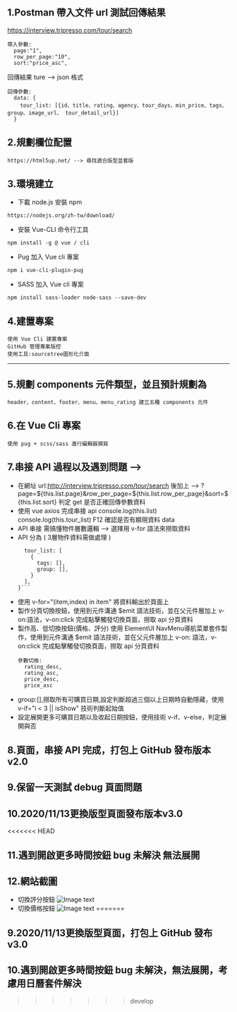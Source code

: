 ## 1.Postman 帶入文件 url 測試回傳結果
  https://interview.tripresso.com/tour/search
  ```
  帶入參數:
    page:"1",
    row_per_page:"10",
    sort:"price_asc",
   ```
  回傳結果 ture --> json 格式
  ```
  回傳參數:
    data: {
      tour_list: [{id、title、rating、agency、tour_days、min_price、tags、group、image_url、 tour_detail_url}]
    }
  ```    
## 2.規劃欄位配置
  ```
  https://html5up.net/ --> 尋找適合版型並套版
  ```

## 3.環境建立
  - 下載 node.js 安裝 npm
  ```
  https://nodejs.org/zh-tw/download/
  ```
  - 安裝 Vue-CLI 命令行工具
  ```
  npm install -g @ vue / cli
  ```
  - Pug 加入 Vue cli 專案
  ```
  npm i vue-cli-plugin-pug
  ```
  - SASS 加入 Vue cli 專案
  ```
  npm install sass-loader node-sass --save-dev
  ```
## 4.建置專案 
  ```
  使用 Vue Cli 建置專案 
  GitHub 管理專案版控 
  使用工具:sourcetree圖形化介面
  ```
--------------------------------------------------------------------------------------------------------------------------------------------------
## 5.規劃 components 元件類型，並且預計規劃為
  ```
  header、content、footer、menu、menu_rating 建立五種 components 元件
  ```

## 6.在 Vue Cli 專案
  ```
  使用 pug + scss/sass 進行編輯器撰寫
  ```

## 7.串接 API 過程以及遇到問題 -->
  - 在網址 url:http://interview.tripresso.com/tour/search 後加上 
    --> ?page=${this.list.page}&row_per_page=${this.list.row_per_page}&sort=${this.list.sort} 判定 get 是否正確回傳參數資料
  - 使用 vue axios 完成串接 api 
    console.log(this.list)
    console.log(this.tour_list)
    F12 確認是否有顯現資料 data 
  - API 串接 需搞懂物件層數邏輯 --> 選擇用 v-for 語法來撈取資料
  - API 分為 ( 3層物件資料需做處理 )
    ```data: { 
      tour_list: [
        {
          tags: [],
          group: [],
        }
      ],
    }```
  - 使用 v-for="(item,index) in item" 將資料輸出於頁面上
  - 製作分頁切換按鈕，使用到元件溝通 $emit 語法技術，並在父元件層加上 v-on:語法，v-on:click 完成點擊觸發切換頁面，撈取 api 分頁資料
  - 製作高、低切換按鈕(價格、評分) 使用 ElementUI NavMenu導航菜單套件製作，使用到元件溝通 $emit 語法技術，並在父元件層加上 v-on: 語法，v-on:click 完成點擊觸發切換頁面，撈取 api 分頁資料
    ```
    參數切換: 
      rating_desc,
      rating_asc,
      price_desc,
      price_asc
     ```
  - group:[],撈取所有可購買日期,設定判斷超過三個以上日期時自動隱藏，使用 v-if="i < 3 || isShow" 技術判斷起始值
  - 設定展開更多可購買日期以及收起日期按鈕，使用技術 v-if、v-else，判定展開與否

## 8.頁面，串接 API 完成，打包上 GitHub 發布版本v2.0

## 9.保留一天測試 debug 頁面問題

## 10.2020/11/13更換版型頁面發布版本v3.0

<<<<<<< HEAD
## 11.遇到開啟更多時間按鈕 bug 未解決 無法展開

## 12.網站截圖
  - 切換評分按鈕
  ![Image text]( imgages/Tripresso_menu.png)
  - 切換價格按鈕
  ![Image text]( imgages/Tripresso_money.png)
=======
## 9.2020/11/13更換版型頁面，打包上 GitHub 發布v3.0

## 10.遇到開啟更多時間按鈕 bug 未解決，無法展開，考慮用日曆套件解決
>>>>>>> develop
